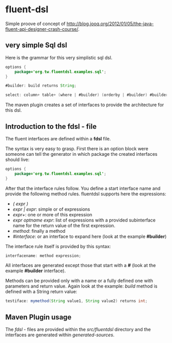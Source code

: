 # fluent-dsl

Simple proove of concept of http://blog.jooq.org/2012/01/05/the-java-fluent-api-designer-crash-course/.

## very simple Sql dsl

Here is the grammar for this very simplistic sql dsl.

~~~java
options {
    package='org.tw.fluentdsl.examples.sql';
}

#builder: build returns String;

select: column+ table+ (where | #builder) (orderby | #builder) #builder;
~~~

The maven plugin creates a set of interfaces to provide the architecture for this dsl.

## Introduction to the fdsl - file

The fluent interfaces are defined within a **fdsl** file. 

The syntax is very easy to grasp. First there is an option block were someone can tell the generator in which package the created interfaces should live:

~~~java
options {
    package='org.tw.fluentdsl.examples.sql';
}
~~~

After that the interface rules follow. You define a start interface name and provide the following method rules. fluentdsl supports here 
the expressions:
* *( expr )*
* *expr | expr*: simple or of expressions
* *expr+*: one or more of this expression
* *expr optname expr*: list of expressions with a provided subinterface name for the return value of the first expression.
* *method*: finally a method
* *#interface*: or an interface to expand here (look at the example **#builder**)

The interface rule itself is provided by this syntax:

~~~java
interfacename: method expression;
~~~

All interfaces are generated except those that start with a **#** (look at the example **#builder** interface).

Methods can be provided only with a name or a fully defined one with parameters and return value. Again look at the example: *build* method is defined with a String return value:

~~~java
testiface: mymethod(String value1, String value2) returns int;
~~~

## Maven Plugin usage

The *fdsl* - files are provided within the *src/fluentdsl* directory and the interfaces are generated within *generated-sources*.
